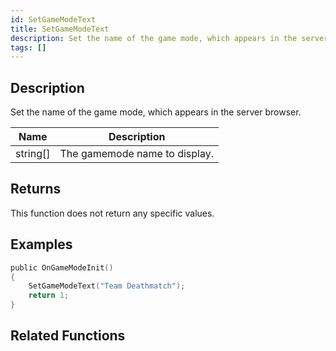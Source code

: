 ```yaml
---
id: SetGameModeText
title: SetGameModeText
description: Set the name of the game mode, which appears in the server browser.
tags: []
---
```


<TagLinks />

## Description

Set the name of the game mode, which appears in the server browser.


| Name | Description |
|------|-------------|
|string[] | The gamemode name to display.|


## Returns

This function does not return any specific values.


## Examples


```c
public OnGameModeInit()
{
    SetGameModeText("Team Deathmatch");
    return 1;
}
```


## Related Functions


